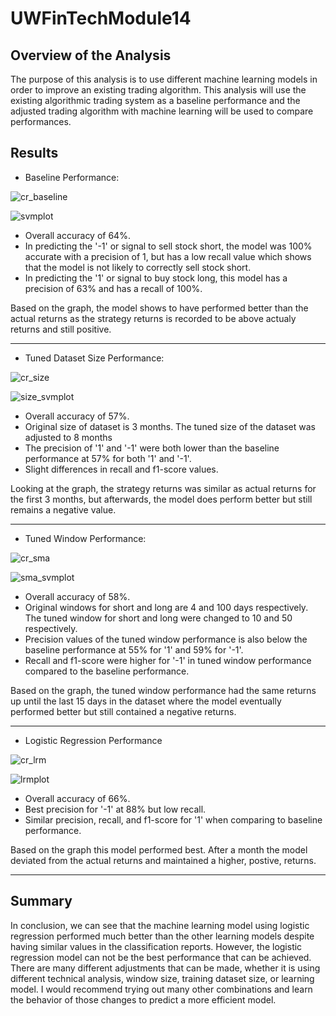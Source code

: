# UWFinTechModule14

## Overview of the Analysis

The purpose of this analysis is to use different machine learning models in order to improve an existing trading algorithm. This analysis will use the existing algorithmic trading system as a baseline performance and the adjusted trading algorithm with machine learning will be used to compare performances.


## Results

* Baseline Performance:

![cr_baseline](https://user-images.githubusercontent.com/61864923/199658229-f476c192-2f91-4688-bff8-e2e73cd512ab.png)

![svmplot](https://user-images.githubusercontent.com/61864923/199658236-c24455ec-4e68-4c29-96b0-585cfa682d9a.png)

  * Overall accuracy of 64%.
  * In predicting the '-1' or signal to sell stock short, the model was 100% accurate with a precision of 1, but has a low recall value which shows that the model is not likely to correctly sell stock short.
  * In predicting the '1' or signal to buy stock long, this model has a precision of 63% and has a recall of 100%.

Based on the graph, the model shows to have performed better than the actual returns as the strategy returns is recorded to be above actualy returns and still positive.

___

* Tuned Dataset Size Performance:

![cr_size](https://user-images.githubusercontent.com/61864923/199658301-84ec587f-5fd6-497c-9d91-f4e2ad8feab3.png)

![size_svmplot](https://user-images.githubusercontent.com/61864923/199658308-f536297d-c580-4ccf-b325-2406ab85ecbf.png)

  * Overall accuracy of 57%.
  * Original size of dataset is 3 months. The tuned size of the dataset was adjusted to 8 months
  * The precision of '1' and '-1' were both lower than the baseline performance at 57% for both '1' and '-1'.
  * Slight differences in recall and f1-score values.
 
Looking at the graph, the strategy returns was similar as actual returns for the first 3 months, but afterwards, the model does perform better but still remains a negative value.

___

* Tuned Window Performance:

![cr_sma](https://user-images.githubusercontent.com/61864923/199658328-1e29deb1-f618-46a7-a339-5f02ec0e1351.png)

![sma_svmplot](https://user-images.githubusercontent.com/61864923/199658333-2a09ff49-c776-4fa6-9c76-b7f6f7baf33c.png)

  * Overall accuracy of 58%.
  * Original windows for short and long are 4 and 100 days respectively. The tuned window for short and long were changed to 10 and 50 respectively.
  * Precision values of the tuned window performance is also below the baseline performance at 55% for '1' and 59% for '-1'.
  * Recall and f1-score were higher for '-1' in tuned window performance compared to the baseline performance.
 
Based on the graph, the tuned window performance had the same returns up until the last 15 days in the dataset where the model eventually performed better but still contained a negative returns.

___

* Logistic Regression Performance
    
![cr_lrm](https://user-images.githubusercontent.com/61864923/199658348-81c88192-516b-4bb5-8d09-67f61a960928.png)
    
![lrmplot](https://user-images.githubusercontent.com/61864923/199658365-a0002872-9100-456d-b65d-c9009ffcde8c.png)
  
  * Overall accuracy of 66%.  
  * Best precision for '-1' at 88% but low recall.
  * Similar precision, recall, and f1-score for '1' when comparing to baseline performance.

Based on the graph this model performed best. After a month the model deviated from the actual returns and maintained a higher, postive, returns.

___

## Summary

In conclusion, we can see that the machine learning model using logistic regression performed much better than the other learning models despite having similar values in the classification reports. However, the logistic regression model can not be the best performance that can be achieved. There are many different adjustments that can be made, whether it is using different technical analysis, window size, training dataset size, or learning model. I would recommend trying out many other combinations and learn the behavior of those changes to predict a more efficient model.

